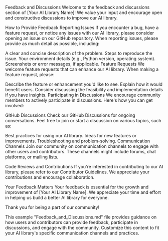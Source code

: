 Feedback and Discussions
Welcome to the feedback and discussions section of [Your AI Library Name]! We value your input and encourage open and constructive discussions to improve our AI library.

How to Provide Feedback
Reporting Issues
If you encounter a bug, have a feature request, or notice any issues with our AI library, please consider opening an issue on our GitHub repository. When reporting issues, please provide as much detail as possible, including:

A clear and concise description of the problem.
Steps to reproduce the issue.
Your environment details (e.g., Python version, operating system).
Screenshots or error messages, if applicable.
Feature Requests
We welcome feature requests that can enhance our AI library. When making a feature request, please:

Describe the feature or enhancement you'd like to see.
Explain how it would benefit users.
Consider discussing the feasibility and implementation details if you have insights.
Participating in Discussions
We encourage community members to actively participate in discussions. Here's how you can get involved:

GitHub Discussions
Check our GitHub Discussions for ongoing conversations. Feel free to join or start a discussion on various topics, such as:

Best practices for using our AI library.
Ideas for new features or improvements.
Troubleshooting and problem-solving.
Communication Channels
Join our community on communication channels to engage with other users and contributors. These channels might include forums, chat platforms, or mailing lists.

Code Reviews and Contributions
If you're interested in contributing to our AI library, please refer to our Contributor Guidelines. We appreciate your contributions and encourage collaboration.

Your Feedback Matters
Your feedback is essential for the growth and improvement of [Your AI Library Name]. We appreciate your time and effort in helping us build a better AI library for everyone.

Thank you for being a part of our community!

This example "Feedback_and_Discussions.md" file provides guidance on how users and contributors can provide feedback, participate in discussions, and engage with the community. Customize this content to fit your AI library's specific communication channels and practices.
